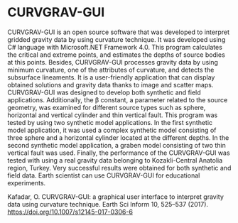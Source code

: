 # CURVGRAV-GUI
CURVGRAV-GUI is an open source software that was developed to interpret gridded gravity data by using curvature technique. It was developed using C# language with Microsoft.NET Framework 4.0. This program calculates the critical and extreme points, and estimates the depths of source bodies at this points. Besides, CURVGRAV-GUI processes gravity data by using minimum curvature, one of the attributes of curvature, and detects the subsurface lineaments. It is a user-friendly application that can display obtained solutions and gravity data thanks to image and scatter maps. CURVGRAV-GUI was designed to develop both synthetic and field applications. Additionally, the β constant, a parameter related to the source geometry, was examined for different source types such as sphere, horizontal and vertical cylinder and thin vertical fault. This program was tested by using two synthetic model applications. In the first synthetic model application, it was used a complex synthetic model consisting of three sphere and a horizontal cylinder located at the different depths. In the second synthetic model application, a graben model consisting of two thin vertical fault was used. Finally, the performance of the CURVGRAV-GUI was tested with using a real gravity data belonging to Kozakli-Central Anatolia region, Turkey. Very successful results were obtained for both synthetic and field data. Earth scientist can use CURVGRAV-GUI for educational experiments.  

Kafadar, O. CURVGRAV-GUI: a graphical user interface to interpret gravity data using curvature technique. Earth Sci Inform 10, 525–537 (2017). https://doi.org/10.1007/s12145-017-0306-6
